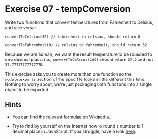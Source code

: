 # Exercise 07 - tempConversion

Write two functions that convert temperatures from Fahrenheit to Celsius, and vice versa:
```
convertToCelsius(32) // fahrenheit to celsius, should return 0

convertToFahrenheit(0) // celsius to fahrenheit, should return 32
```

Because we are human, we want the result temperature to be rounded to one decimal place: i.e., `convertToCelsius(100)` should return `37.8` and not `37.77777777777778`.

This exercise asks you to create more than one function so the `module.exports` section of the spec file looks a little different this time.  Nothing to worry about, we're just packaging both functions into a single object to be exported.

## Hints
- You can find the relevant formulae on [Wikipedia](https://en.wikipedia.org/wiki/Conversion_of_units_of_temperature).

- Try to find by yourself on the Internet how to round a number to 1 decimal place in JavaScript. If you struggle, have a look [here](https://stackoverflow.com/q/7342957/5433628).


<!-- To convert temperatures in degrees Celsius to Fahrenheit, multiply by 1.8 (or 9/5) and add 32.

 Fahrenheit to Celsius, subtract 32 and multiply by .5556 (or 5/9). -->

 <!-- Because we are human, we want the result temperature to be rounded to one decimal place: i.e., `convertToCelsius(100)` should return `37.8` and not `37.77777777777778`. -->
